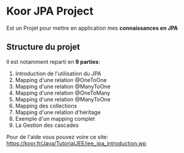 # Koor JPA Project
Est un Projet pour mettre en application mes **connaissances en JPA** 
## Structure du projet
Il est notamment reparti en **9 parties**:
1. Introduction de l'utilisation du JPA
2. Mapping d'une relation @OneToOne
3. Mapping d'une relation @ManyToOne
4. Mapping d'une relation @OneToMany
5. Mapping d'une relation @ManyToOne
6. Mapping des collections
7. Mapping d'une relation d'héritage
8. Exemple d'un mapping complet
9. La Gestion des cascades

Pour de l'aide vous pouvez voire ce site: https://koor.fr/Java/TutorialJEE/jee_jpa_introduction.wp
